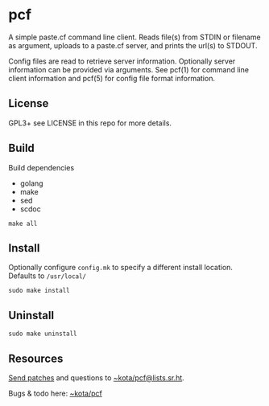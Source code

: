 pcf
====

A simple paste.cf command line client. Reads file(s) from STDIN or filename as
argument, uploads to a paste.cf server, and prints the url(s) to STDOUT.

Config files are read to retrieve server information. Optionally server
information can be provided via arguments. See pcf(1) for command line client
information and pcf(5) for config file format information.

License
--------

GPL3+ see LICENSE in this repo for more details.

Build
------

Build dependencies  

 * golang
 * make
 * sed
 * scdoc

`make all`

Install
--------

Optionally configure `config.mk` to specify a different install location.  
Defaults to `/usr/local/`

`sudo make install`

Uninstall
----------

`sudo make uninstall`

Resources
----------

[Send patches](https://git-send-email.io) and questions to
[~kota/pcf@lists.sr.ht](https://lists.sr.ht/~kota/pcf).

Bugs & todo here: [~kota/pcf](https://todo.sr.ht/~kota/pcf)
